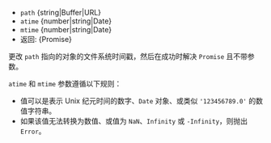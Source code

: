 <!-- YAML
added: v10.0.0
-->

* `path` {string|Buffer|URL}
* `atime` {number|string|Date}
* `mtime` {number|string|Date}
* 返回: {Promise}

更改 `path` 指向的对象的文件系统时间戳，然后在成功时解决 `Promise` 且不带参数。

`atime` 和 `mtime` 参数遵循以下规则：
- 值可以是表示 Unix 纪元时间的数字、`Date` 对象、或类似 `'123456789.0'` 的数值字符串。
- 如果该值无法转换为数值、或值为 `NaN`、`Infinity` 或 `-Infinity`，则抛出 `Error`。

